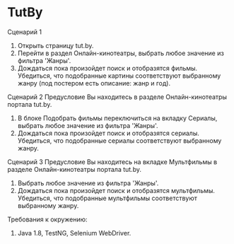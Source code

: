 # TutBy
Сценарий 1
1. Открыть страницу tut.by.
2. Перейти в раздел Онлайн-кинотеатры, выбрать любое значение из фильтра 'Жанры'.
3. Дождаться пока произойдет поиск и отобразятся фильмы. Убедиться, что подобранные картины соответствуют выбранному жанру (под постером есть описание: жанр и год).

Сценарий 2
Предусловие
Вы находитесь в разделе Онлайн-кинотеатры портала tut.by.

1. В блоке Подобрать фильмы переключиться на вкладку Сериалы, выбрать любое значение из фильтра 'Жанры'.
2. Дождаться пока произойдет поиск и отобразятся сериалы. Убедиться, что подобранные сериалы соответствуют выбранному жанру.

Сценарий 3
Предусловие
Вы находитесь на вкладке Мультфильмы в разделе Онлайн-кинотеатры портала tut.by.

1. Выбрать любое значение из фильтра 'Жанры'.
2. Дождаться пока произойдет поиск и отобразятся мультфильмы. Убедиться, что подобранные мультфильмы соответствуют выбранному жанру.

Требования к окружению:
1. Java 1.8, TestNG, Selenium WebDriver.
